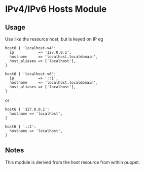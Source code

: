 IPv4/IPv6 Hosts Module
======================


Usage
-----

Use like the resource host, but is keyed on IP eg

    host6 { 'localhost-v4':
      ip           => '127.0.0.1',
      hostname     => 'localhost.localdomain',
      host_aliases => ['localhost'],
    }

    host6 { 'localhost-v6':
      ip           => '::1', 
      hostname     => 'localhost.localdomain',
      host_aliases => ['localhost'],
    }

or 

    host6 { '127.0.0.1':
      hostname => 'localhost',
    }

    host6 { '::1':
      hostname => 'localhost',
    }


Notes
-----

This module is derived from the host resource from within puppet.
